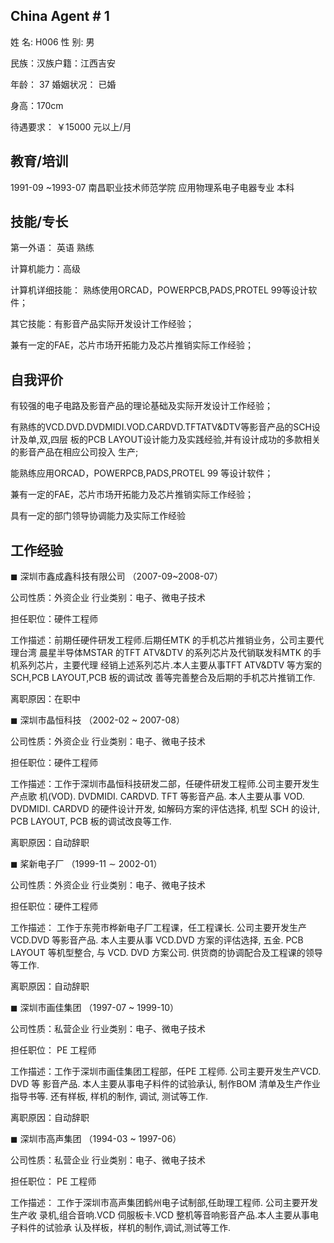 

## China Agent # 1

姓 名: H006 性 别: 男

民族：汉族户籍：江西吉安

年龄： 37 婚姻状况： 已婚

身高：170cm

待遇要求： ￥15000 元以上/月

## 教育/培训

1991-09 ~1993-07 南昌职业技术师范学院 应用物理系电子电器专业 本科

## 技能/专长

第一外语： 英语 熟练

计算机能力：高级

计算机详细技能： 熟练使用ORCAD，POWERPCB,PADS,PROTEL 99等设计软件；

其它技能：有影音产品实际开发设计工作经验；

兼有一定的FAE，芯片市场开拓能力及芯片推销实际工作经验；

## 自我评价

有较强的电子电路及影音产品的理论基础及实际开发设计工作经验；

有熟练的VCD.DVD.DVDMIDI.VOD.CARDVD.TFTATV&DTV等影音产品的SCH设计及单,双,四层 板的PCB LAYOUT设计能力及实践经验,并有设计成功的多款相关的影音产品在相应公司投入 生产;

能熟练应用ORCAD，POWERPCB,PADS,PROTEL 99 等设计软件；

兼有一定的FAE，芯片市场开拓能力及芯片推销实际工作经验；

具有一定的部门领导协调能力及实际工作经验

## 工作经验

$\blacksquare$ 深圳市鑫成鑫科技有限公司 （2007-09\~2008-07）

公司性质：外资企业 行业类别：电子、微电子技术

担任职位：硬件工程师

工作描述：前期任硬件研发工程师.后期任MTK 的手机芯片推销业务，公司主要代理台湾 晨星半导体MSTAR 的TFT ATV&DTV 的系列芯片及代销联发科MTK 的手机系列芯片，主要代理 经销上述系列芯片.本人主要从事TFT  ATV&DTV 等方案的SCH,PCB LAYOUT,PCB 板的调试改 善等完善整合及后期的手机芯片推销工作.

离职原因：在职中

$\blacksquare$ 深圳市晶恒科技 （2002\-02 \~ 2007\-08）

公司性质：外资企业 行业类别：电子、微电子技术

担任职位：硬件工程师

工作描述：工作于深圳市晶恒科技研发二部，任硬件研发工程师.公司主要开发生产点歌
机(VOD). DVDMIDI. CARDVD. TFT 等影音产品. 本人主要从事 VOD. DVDMIDI. CARDVD 的硬件设计开发, 如解码方案的评估选择, 机型 SCH 的设计, PCB LAYOUT, PCB 板的调试改良等工作.

离职原因：自动辞职

$\blacksquare$ 桨新电子厂 （1999-11 $\sim$ 2002-01）

公司性质：外资企业 行业类别：电子、微电子技术

担任职位：硬件工程师

工作描述： 工作于东莞市桦新电子厂工程课，任工程课长. 公司主要开发生产 VCD.DVD 等影音产品. 本人主要从事 VCD.DVD 方案的评估选择, 五金. PCB LAYOUT 等机型整合, 与 VCD. DVD 方案公司. 供货商的协调配合及工程课的领导等工作.

离职原因：自动辞职

$\blacksquare$ 深圳市画佳集团 （1997\-07 \~ 1999\-10）

公司性质：私营企业 行业类别：电子、微电子技术

担任职位： PE 工程师

工作描述：工作于深圳市画佳集团工程部，任PE 工程师. 公司主要开发生产VCD. DVD 等 影音产品. 本人主要从事电子料件的试验承认, 制作BOM 清单及生产作业指导书等. 还有样板, 样机的制作, 调试, 测试等工作.

离职原因：自动辞职

$\blacksquare$ 深圳市高声集团 （1994\-03 \~ 1997\-06）

公司性质：私营企业 行业类别：电子、微电子技术

担任职位： PE 工程师

工作描述： 工作于深圳市高声集团鹤州电子试制部,任助理工程师. 公司主要开发生产收 录机,组合音响.VCD 伺服板卡.VCD 整机等音响影音产品.本人主要从事电子料件的试验承 认及样板，样机的制作,调试,测试等工作.